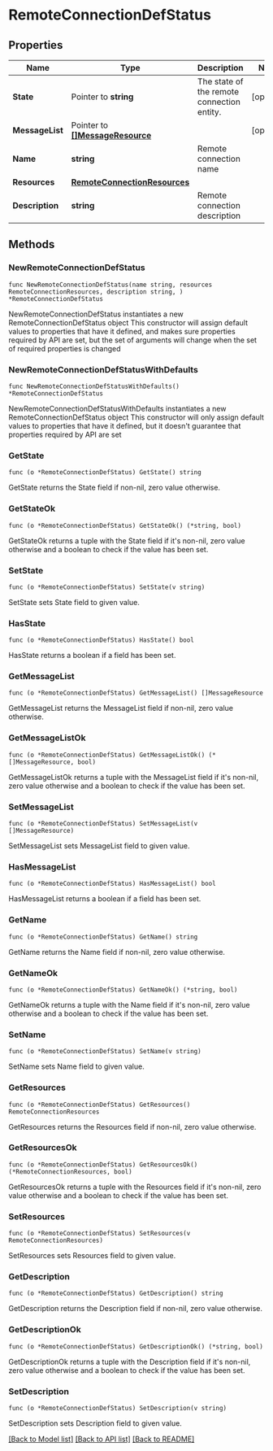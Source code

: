 # RemoteConnectionDefStatus

## Properties

Name | Type | Description | Notes
------------ | ------------- | ------------- | -------------
**State** | Pointer to **string** | The state of the remote connection entity. | [optional] 
**MessageList** | Pointer to [**[]MessageResource**](MessageResource.md) |  | [optional] 
**Name** | **string** | Remote connection name | 
**Resources** | [**RemoteConnectionResources**](RemoteConnectionResources.md) |  | 
**Description** | **string** | Remote connection description | 

## Methods

### NewRemoteConnectionDefStatus

`func NewRemoteConnectionDefStatus(name string, resources RemoteConnectionResources, description string, ) *RemoteConnectionDefStatus`

NewRemoteConnectionDefStatus instantiates a new RemoteConnectionDefStatus object
This constructor will assign default values to properties that have it defined,
and makes sure properties required by API are set, but the set of arguments
will change when the set of required properties is changed

### NewRemoteConnectionDefStatusWithDefaults

`func NewRemoteConnectionDefStatusWithDefaults() *RemoteConnectionDefStatus`

NewRemoteConnectionDefStatusWithDefaults instantiates a new RemoteConnectionDefStatus object
This constructor will only assign default values to properties that have it defined,
but it doesn't guarantee that properties required by API are set

### GetState

`func (o *RemoteConnectionDefStatus) GetState() string`

GetState returns the State field if non-nil, zero value otherwise.

### GetStateOk

`func (o *RemoteConnectionDefStatus) GetStateOk() (*string, bool)`

GetStateOk returns a tuple with the State field if it's non-nil, zero value otherwise
and a boolean to check if the value has been set.

### SetState

`func (o *RemoteConnectionDefStatus) SetState(v string)`

SetState sets State field to given value.

### HasState

`func (o *RemoteConnectionDefStatus) HasState() bool`

HasState returns a boolean if a field has been set.

### GetMessageList

`func (o *RemoteConnectionDefStatus) GetMessageList() []MessageResource`

GetMessageList returns the MessageList field if non-nil, zero value otherwise.

### GetMessageListOk

`func (o *RemoteConnectionDefStatus) GetMessageListOk() (*[]MessageResource, bool)`

GetMessageListOk returns a tuple with the MessageList field if it's non-nil, zero value otherwise
and a boolean to check if the value has been set.

### SetMessageList

`func (o *RemoteConnectionDefStatus) SetMessageList(v []MessageResource)`

SetMessageList sets MessageList field to given value.

### HasMessageList

`func (o *RemoteConnectionDefStatus) HasMessageList() bool`

HasMessageList returns a boolean if a field has been set.

### GetName

`func (o *RemoteConnectionDefStatus) GetName() string`

GetName returns the Name field if non-nil, zero value otherwise.

### GetNameOk

`func (o *RemoteConnectionDefStatus) GetNameOk() (*string, bool)`

GetNameOk returns a tuple with the Name field if it's non-nil, zero value otherwise
and a boolean to check if the value has been set.

### SetName

`func (o *RemoteConnectionDefStatus) SetName(v string)`

SetName sets Name field to given value.


### GetResources

`func (o *RemoteConnectionDefStatus) GetResources() RemoteConnectionResources`

GetResources returns the Resources field if non-nil, zero value otherwise.

### GetResourcesOk

`func (o *RemoteConnectionDefStatus) GetResourcesOk() (*RemoteConnectionResources, bool)`

GetResourcesOk returns a tuple with the Resources field if it's non-nil, zero value otherwise
and a boolean to check if the value has been set.

### SetResources

`func (o *RemoteConnectionDefStatus) SetResources(v RemoteConnectionResources)`

SetResources sets Resources field to given value.


### GetDescription

`func (o *RemoteConnectionDefStatus) GetDescription() string`

GetDescription returns the Description field if non-nil, zero value otherwise.

### GetDescriptionOk

`func (o *RemoteConnectionDefStatus) GetDescriptionOk() (*string, bool)`

GetDescriptionOk returns a tuple with the Description field if it's non-nil, zero value otherwise
and a boolean to check if the value has been set.

### SetDescription

`func (o *RemoteConnectionDefStatus) SetDescription(v string)`

SetDescription sets Description field to given value.



[[Back to Model list]](../README.md#documentation-for-models) [[Back to API list]](../README.md#documentation-for-api-endpoints) [[Back to README]](../README.md)


